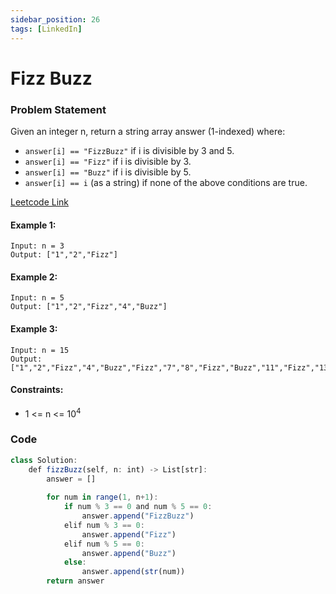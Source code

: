 ```yaml
---
sidebar_position: 26
tags: [LinkedIn]
---
```


#  Fizz Buzz

### Problem Statement

Given an integer n, return a string array answer (1-indexed) where:

- `answer[i] == "FizzBuzz"` if i is divisible by 3 and 5.
- `answer[i] == "Fizz"` if i is divisible by 3.
- `answer[i] == "Buzz"` if i is divisible by 5.
- `answer[i] == i` (as a string) if none of the above conditions are true.
 
[Leetcode Link](https://leetcode.com/problems/fizz-buzz/)

#### Example 1:

```
Input: n = 3
Output: ["1","2","Fizz"]
```

#### Example 2:

```
Input: n = 5
Output: ["1","2","Fizz","4","Buzz"]
```

#### Example 3:

```
Input: n = 15
Output: ["1","2","Fizz","4","Buzz","Fizz","7","8","Fizz","Buzz","11","Fizz","13","14","FizzBuzz"]
```

#### Constraints:

- 1 <= n <= 10<sup>4</sup>

### Code 
```jsx title="Python"
class Solution:
    def fizzBuzz(self, n: int) -> List[str]:
        answer = []
        
        for num in range(1, n+1):
            if num % 3 == 0 and num % 5 == 0:
                answer.append("FizzBuzz")
            elif num % 3 == 0:
                answer.append("Fizz")
            elif num % 5 == 0:
                answer.append("Buzz")
            else:
                answer.append(str(num))
        return answer
```